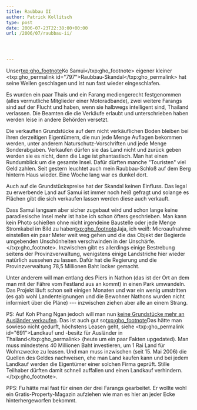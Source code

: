 ```yaml
---
title: Raubbau II
author: Patrick Kollitsch
type: post
date: 2006-07-23T22:38:00+00:00
url: /2006/07/raubbau-ii/




---
```

Unser<txp:gho_footnote>Ko Samui</txp:gho_footnote> eigener kleiner <txp:gho_permalink id="797">Raubbau-Skandal</txp:gho_permalink> hat seine Wellen geschlagen und ist nun fast wieder eingeschlafen. 

Es wurden ein paar Thais und ein Farang mediengerecht festgenommen (alles vermutliche Mitglieder einer Motoradbande), zwei weitere Farangs sind auf der Flucht und haben, wenn sie halbwegs intelligent sind, Thailand verlassen. Die Beamten die die Verk&auml;ufe erlaubt und unterschrieben haben werden leise in andere Beh&ouml;rden versetzt. 

Die verkauften Grundst&uuml;cke auf dem nicht verk&auml;uflichen Boden bleiben bei ihren derzeitigen Eigent&uuml;mern, die nun jede Menge Auflagen bekommen werden, unter anderem Naturschutz-Vorschriften und jede Menge Sonderabgaben. Verkaufen d&uuml;rfen sie das Land nicht und zur&uuml;ck geben werden sie es nicht, denn die Lage ist phantastisch. Man hat einen Rundumblick um die gesamte Insel. Daf&uuml;r d&uuml;rften manche "Touristen" viel Geld zahlen. Seit gestern leuchtet auch mein Raubbau-Schlo&szlig; auf dem Berg hinterm Haus wieder. Eine Woche lang war es dunkel dort.

Auch auf die Grundst&uuml;ckspreise hat der Skandal keinen Einfluss. Das legal zu erwerbende Land auf Samui ist immer noch hei&szlig; gefragt und solange es Fl&auml;chen gibt die sich verkaufen lassen werden diese auch verkauft. 

Dass Samui langsam aber sicher zugebaut wird und schon lange keine paradiesische Insel mehr ist habe ich schon &ouml;fters geschrieben. Man kann kein Photo schie&szlig;en ohne nicht irgendeine Baustelle oder jede Menge Stromkabel im Bild zu haben<txp:gho_footnote>Jaja, ich wei&szlig;: Microaufnahme einstellen ein paar Meter weit weg gehen und die das Objekt der Begierde umgebenden Unsch&ouml;nheiten verschwinden in der Unsch&auml;rfe.</txp:gho_footnote>. Inzwischen gibt es allerdings einige Bestrebung seitens der Provinzverwaltung, wenigstens einige Landstriche hier wieder nat&uuml;rlich aussehen zu lassen. Daf&uuml;r hat die Regierung und die Provinzverwaltung 78,5 Millionen Baht locker gemacht. 

Unter anderem will man entlang des Piers in Nathon (das ist der Ort an dem man mit der F&auml;hre vom Festland aus an kommt) in einen Park umwandeln. Das Projekt l&auml;uft schon seit einigen Monaten und war ein wenig umstritten (es gab wohl Landenteignungen und die Bewohner Nathons wurden nicht informiert &uuml;ber die Pl&auml;ne) --- inzwischen ziehen aber alle an einem Strang. 

PS: Auf Koh Phang Ngan jedoch will man nun [keine Grundst&uuml;cke mehr an Ausl&auml;nder verkaufen][1]. Das ist auch gut so<txp:gho_footnote>Das h&auml;tte man sowieso nicht gedurft, h&ouml;chstens Leasen geht, siehe <txp:gho_permalink id="691">Landkauf und -besitz f&uuml;r Ausl&auml;nder in Thailand</txp:gho_permalink> (heute um ein paar Fakten upgedated). Man muss mindestens 40 Millionen Baht investieren, um 1 Rai Land f&uuml;r Wohnzwecke zu leasen. Und man muss inzwischen (seit 15. Mai 2006) die Quellen des Geldes nachweisen, ehe man Land kaufen kann und bei jedem Landkauf werden die Eigent&uuml;mer einer solchen Firma gepr&uuml;ft. Stille Teilhaber d&uuml;rften damit schnell auffallen und einen Landkauf verhindern.</txp:gho_footnote>.

PPS: Fu h&auml;tte mal fast f&uuml;r einen der drei Farangs gearbeitet. Er wollte wohl ein Gratis-Property-Magazin aufziehen wie man es hier an jeder Ecke hinterhergeworfen bekommt.

 [1]: http://www.nationmultimedia.com/2006/07/24/national/national_30009406.php